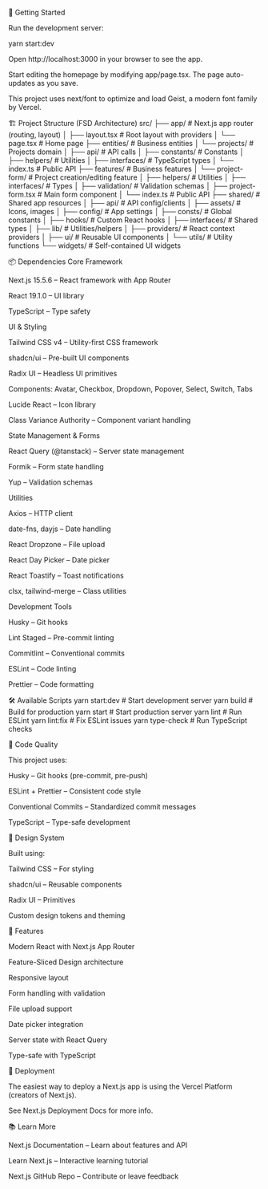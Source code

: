 🚀 Getting Started

Run the development server:

yarn start:dev

Open http://localhost:3000
in your browser to see the app.

Start editing the homepage by modifying app/page.tsx. The page auto-updates as you save.

This project uses next/font to optimize and load Geist, a modern font family by Vercel.

🏗️ Project Structure (FSD Architecture)
src/
├── app/ # Next.js app router (routing, layout)
│ ├── layout.tsx # Root layout with providers
│ └── page.tsx # Home page
├── entities/ # Business entities
│ └── projects/ # Projects domain
│ ├── api/ # API calls
│ ├── constants/ # Constants
│ ├── helpers/ # Utilities
│ ├── interfaces/ # TypeScript types
│ └── index.ts # Public API
├── features/ # Business features
│ └── project-form/ # Project creation/editing feature
│ ├── helpers/ # Utilities
│ ├── interfaces/ # Types
│ ├── validation/ # Validation schemas
│ ├── project-form.tsx # Main form component
│ └── index.ts # Public API
├── shared/ # Shared app resources
│ ├── api/ # API config/clients
│ ├── assets/ # Icons, images
│ ├── config/ # App settings
│ ├── consts/ # Global constants
│ ├── hooks/ # Custom React hooks
│ ├── interfaces/ # Shared types
│ ├── lib/ # Utilities/helpers
│ ├── providers/ # React context providers
│ ├── ui/ # Reusable UI components
│ └── utils/ # Utility functions
└── widgets/ # Self-contained UI widgets

📦 Dependencies
Core Framework

Next.js 15.5.6 – React framework with App Router

React 19.1.0 – UI library

TypeScript – Type safety

UI & Styling

Tailwind CSS v4 – Utility-first CSS framework

shadcn/ui – Pre-built UI components

Radix UI – Headless UI primitives

Components: Avatar, Checkbox, Dropdown, Popover, Select, Switch, Tabs

Lucide React – Icon library

Class Variance Authority – Component variant handling

State Management & Forms

React Query (@tanstack) – Server state management

Formik – Form state handling

Yup – Validation schemas

Utilities

Axios – HTTP client

date-fns, dayjs – Date handling

React Dropzone – File upload

React Day Picker – Date picker

React Toastify – Toast notifications

clsx, tailwind-merge – Class utilities

Development Tools

Husky – Git hooks

Lint Staged – Pre-commit linting

Commitlint – Conventional commits

ESLint – Code linting

Prettier – Code formatting

🛠️ Available Scripts
yarn start:dev # Start development server
yarn build # Build for production
yarn start # Start production server
yarn lint # Run ESLint
yarn lint:fix # Fix ESLint issues
yarn type-check # Run TypeScript checks

🔧 Code Quality

This project uses:

Husky – Git hooks (pre-commit, pre-push)

ESLint + Prettier – Consistent code style

Conventional Commits – Standardized commit messages

TypeScript – Type-safe development

🎨 Design System

Built using:

Tailwind CSS – For styling

shadcn/ui – Reusable components

Radix UI – Primitives

Custom design tokens and theming

📱 Features

Modern React with Next.js App Router

Feature-Sliced Design architecture

Responsive layout

Form handling with validation

File upload support

Date picker integration

Server state with React Query

Type-safe with TypeScript

🚀 Deployment

The easiest way to deploy a Next.js app is using the Vercel Platform (creators of Next.js).

See Next.js Deployment Docs
for more info.

📚 Learn More

Next.js Documentation
– Learn about features and API

Learn Next.js
– Interactive learning tutorial

Next.js GitHub Repo
– Contribute or leave feedback

